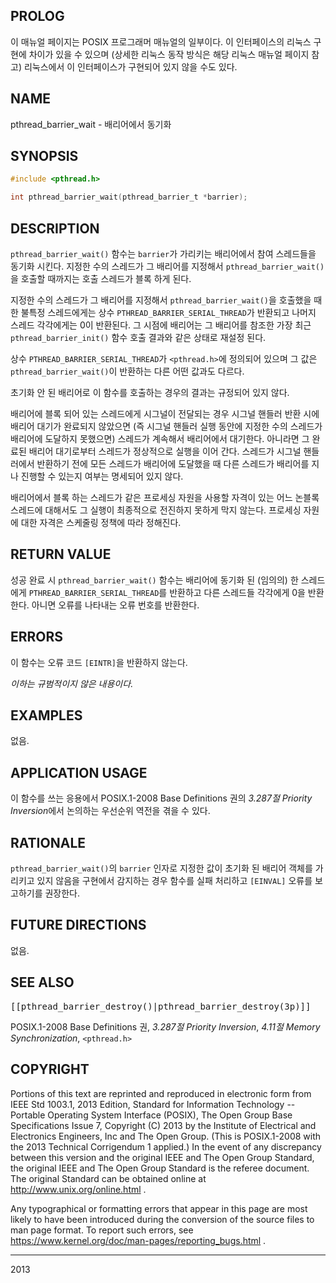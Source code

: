## PROLOG

이 매뉴얼 페이지는 POSIX 프로그래머 매뉴얼의 일부이다. 이 인터페이스의 리눅스 구현에 차이가 있을 수 있으며 (상세한 리눅스 동작 방식은 해당 리눅스 매뉴얼 페이지 참고) 리눅스에서 이 인터페이스가 구현되어 있지 않을 수도 있다.

## NAME

pthread_barrier_wait - 배리어에서 동기화

## SYNOPSIS

```c
#include <pthread.h>

int pthread_barrier_wait(pthread_barrier_t *barrier);
```

## DESCRIPTION

`pthread_barrier_wait()` 함수는 `barrier`가 가리키는 배리어에서 참여 스레드들을 동기화 시킨다. 지정한 수의 스레드가 그 배리어를 지정해서 `pthread_barrier_wait()`을 호출할 때까지는 호출 스레드가 블록 하게 된다.

지정한 수의 스레드가 그 배리어를 지정해서 `pthread_barrier_wait()`을 호출했을 때 한 불특정 스레드에게는 상수 `PTHREAD_BARRIER_SERIAL_THREAD`가 반환되고 나머지 스레드 각각에게는 0이 반환된다. 그 시점에 배리어는 그 배리어를 참조한 가장 최근 `pthread_barrier_init()` 함수 호출 결과와 같은 상태로 재설정 된다.

상수 `PTHREAD_BARRIER_SERIAL_THREAD`가 `<pthread.h>`에 정의되어 있으며 그 값은 `pthread_barrier_wait()`이 반환하는 다른 어떤 값과도 다르다.

초기화 안 된 배리어로 이 함수를 호출하는 경우의 결과는 규정되어 있지 않다.

배리어에 블록 되어 있는 스레드에게 시그널이 전달되는 경우 시그널 핸들러 반환 시에 배리어 대기가 완료되지 않았으면 (즉 시그널 핸들러 실행 동안에 지정한 수의 스레드가 배리어에 도달하지 못했으면) 스레드가 계속해서 배리어에서 대기한다. 아니라면 그 완료된 배리어 대기로부터 스레드가 정상적으로 실행을 이어 간다. 스레드가 시그널 핸들러에서 반환하기 전에 모든 스레드가 배리어에 도달했을 때 다른 스레드가 배리어를 지나 진행할 수 있는지 여부는 명세되어 있지 않다.

배리어에서 블록 하는 스레드가 같은 프로세싱 자원을 사용할 자격이 있는 어느 논블록 스레드에 대해서도 그 실행이 최종적으로 전진하지 못하게 막지 않는다. 프로세싱 자원에 대한 자격은 스케줄링 정책에 따라 정해진다.

## RETURN VALUE

성공 완료 시 `pthread_barrier_wait()` 함수는 배리어에 동기화 된 (임의의) 한 스레드에게 `PTHREAD_BARRIER_SERIAL_THREAD`를 반환하고 다른 스레드들 각각에게 0을 반환한다. 아니면 오류를 나타내는 오류 번호를 반환한다.

## ERRORS

이 함수는 오류 코드 `[EINTR]`을 반환하지 않는다.

<em>이하는 규범적이지 않은 내용이다.</em>

## EXAMPLES

없음.

## APPLICATION USAGE

이 함수를 쓰는 응용에서 POSIX.1-2008 Base Definitions 권의 <em>3.287절 Priority Inversion</em>에서 논의하는 우선순위 역전을 겪을 수 있다.

## RATIONALE

`pthread_barrier_wait()`의 `barrier` 인자로 지정한 값이 초기화 된 배리어 객체를 가리키고 있지 않음을 구현에서 감지하는 경우 함수를 실패 처리하고 `[EINVAL]` 오류를 보고하기를 권장한다.

## FUTURE DIRECTIONS

없음.

## SEE ALSO

<tt>[[pthread_barrier_destroy()|pthread_barrier_destroy(3p)]]</tt>

POSIX.1-2008 Base Definitions 권, <em>3.287절 Priority Inversion</em>, <em>4.11절 Memory Synchronization</em>, `<pthread.h>`

## COPYRIGHT

Portions of this text are reprinted and reproduced in electronic form from IEEE Std 1003.1, 2013 Edition, Standard for Information Technology -- Portable Operating System Interface (POSIX), The Open Group Base Specifications Issue 7, Copyright (C) 2013 by the Institute of Electrical and Electronics Engineers, Inc and The Open Group. (This is POSIX.1-2008 with the 2013 Technical Corrigendum 1 applied.) In the event of any discrepancy between this version and the original IEEE and The Open Group Standard, the original IEEE and The Open Group Standard is the referee document. The original Standard can be obtained online at http://www.unix.org/online.html .

Any typographical or formatting errors that appear in this page are most likely to have been introduced during the conversion of the source files to man page format. To report such errors, see https://www.kernel.org/doc/man-pages/reporting_bugs.html .

----

2013
